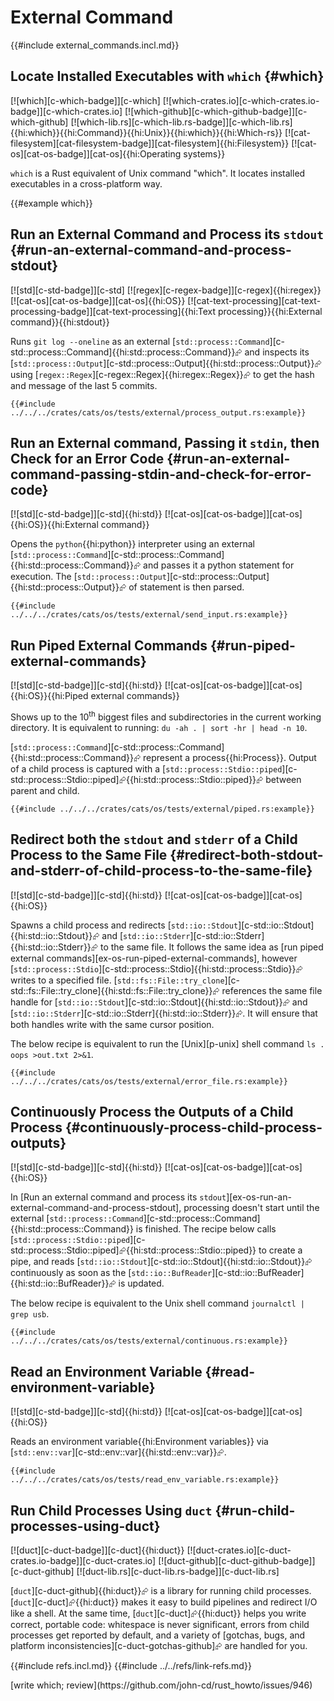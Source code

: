 # External Command

{{#include external_commands.incl.md}}

## Locate Installed Executables with `which` {#which}

[![which][c-which-badge]][c-which] [![which-crates.io][c-which-crates.io-badge]][c-which-crates.io] [![which-github][c-which-github-badge]][c-which-github] [![which-lib.rs][c-which-lib.rs-badge]][c-which-lib.rs]{{hi:which}}{{hi:Command}}{{hi:Unix}}{{hi:which}}{{hi:Which-rs}} [![cat-filesystem][cat-filesystem-badge]][cat-filesystem]{{hi:Filesystem}} [![cat-os][cat-os-badge]][cat-os]{{hi:Operating systems}}

`which` is a Rust equivalent of Unix command "which". It locates installed executables in a cross-platform way.

{{#example which}}

## Run an External Command and Process its `stdout` {#run-an-external-command-and-process-stdout}

[![std][c-std-badge]][c-std] [![regex][c-regex-badge]][c-regex]{{hi:regex}} [![cat-os][cat-os-badge]][cat-os]{{hi:OS}} [![cat-text-processing][cat-text-processing-badge]][cat-text-processing]{{hi:Text processing}}{{hi:External command}}{{hi:stdout}}

Runs `git log --oneline` as an external [`std::process::Command`][c-std::process::Command]{{hi:std::process::Command}}⮳ and inspects its [`std::process::Output`][c-std::process::Output]{{hi:std::process::Output}}⮳ using [`regex::Regex`][c-regex::Regex]{{hi:regex::Regex}}⮳ to get the hash and message of the last 5 commits.

```rust,editable
{{#include ../../../crates/cats/os/tests/external/process_output.rs:example}}
```

## Run an External command, Passing it `stdin`, then Check for an Error Code {#run-an-external-command-passing-stdin-and-check-for-error-code}

[![std][c-std-badge]][c-std]{{hi:std}} [![cat-os][cat-os-badge]][cat-os]{{hi:OS}}{{hi:External command}}

Opens the `python`{{hi:python}} interpreter using an external [`std::process::Command`][c-std::process::Command]{{hi:std::process::Command}}⮳ and passes it a python statement for execution. The [`std::process::Output`][c-std::process::Output]{{hi:std::process::Output}}⮳ of statement is then parsed.

```rust,editable
{{#include ../../../crates/cats/os/tests/external/send_input.rs:example}}
```

## Run Piped External Commands {#run-piped-external-commands}

[![std][c-std-badge]][c-std]{{hi:std}} [![cat-os][cat-os-badge]][cat-os]{{hi:OS}}{{hi:Piped external commands}}

Shows up to the 10<sup>th</sup> biggest files and subdirectories in the current working directory. It is equivalent to running: `du -ah . | sort -hr | head -n 10`.

[`std::process::Command`][c-std::process::Command]{{hi:std::process::Command}}⮳ represent a process{{hi:Process}}. Output of a child process is captured with a [`std::process::Stdio::piped`][c-std::process::Stdio::piped]⮳{{hi:std::process::Stdio::piped}}⮳ between parent and child.

```rust,editable
{{#include ../../../crates/cats/os/tests/external/piped.rs:example}}
```

## Redirect both the `stdout` and `stderr` of a Child Process to the Same File {#redirect-both-stdout-and-stderr-of-child-process-to-the-same-file}

[![std][c-std-badge]][c-std]{{hi:std}} [![cat-os][cat-os-badge]][cat-os]{{hi:OS}}

Spawns a child process and redirects [`std::io::Stdout`][c-std::io::Stdout]{{hi:std::io::Stdout}}⮳ and [`std::io::Stderr`][c-std::io::Stderr]{{hi:std::io::Stderr}}⮳ to the same file. It follows the same idea as [run piped external commands][ex-os-run-piped-external-commands], however [`std::process::Stdio`][c-std::process::Stdio]{{hi:std::process::Stdio}}⮳ writes to a specified file. [`std::fs::File::try_clone`][c-std::fs::File::try_clone]{{hi:std::fs::File::try_clone}}⮳ references the same file handle for [`std::io::Stdout`][c-std::io::Stdout]{{hi:std::io::Stdout}}⮳ and [`std::io::Stderr`][c-std::io::Stderr]{{hi:std::io::Stderr}}⮳. It will ensure that both handles write with the same cursor position.

The below recipe is equivalent to run the [Unix][p-unix] shell command `ls . oops >out.txt 2>&1`.

```rust,editable
{{#include ../../../crates/cats/os/tests/external/error_file.rs:example}}
```

## Continuously Process the Outputs of a Child Process {#continuously-process-child-process-outputs}

[![std][c-std-badge]][c-std]{{hi:std}} [![cat-os][cat-os-badge]][cat-os]{{hi:OS}}

In [Run an external command and process its `stdout`][ex-os-run-an-external-command-and-process-stdout], processing doesn't start until the external [`std::process::Command`][c-std::process::Command]{{hi:std::process::Command}} is finished. The recipe below calls [`std::process::Stdio::piped`][c-std::process::Stdio::piped]⮳{{hi:std::process::Stdio::piped}} to create a pipe, and reads
[`std::io::Stdout`][c-std::io::Stdout]{{hi:std::io::Stdout}}⮳ continuously as soon as the [`std::io::BufReader`][c-std::io::BufReader]{{hi:std::io::BufReader}}⮳ is updated.

The below recipe is equivalent to the Unix shell command `journalctl | grep usb`.

```rust,editable
{{#include ../../../crates/cats/os/tests/external/continuous.rs:example}}
```

## Read an Environment Variable {#read-environment-variable}

[![std][c-std-badge]][c-std]{{hi:std}} [![cat-os][cat-os-badge]][cat-os]{{hi:OS}}

Reads an environment variable{{hi:Environment variables}} via [`std::env::var`][c-std::env::var]{{hi:std::env::var}}⮳.

```rust,editable
{{#include ../../../crates/cats/os/tests/read_env_variable.rs:example}}
```

## Run Child Processes Using `duct` {#run-child-processes-using-duct}

[![duct][c-duct-badge]][c-duct]{{hi:duct}}
[![duct-crates.io][c-duct-crates.io-badge]][c-duct-crates.io]
[![duct-github][c-duct-github-badge]][c-duct-github]
[![duct-lib.rs][c-duct-lib.rs-badge]][c-duct-lib.rs]

[`duct`][c-duct-github]{{hi:duct}}⮳ is a library for running child processes. [`duct`][c-duct]⮳{{hi:duct}} makes it easy to build pipelines and redirect I/O like a shell. At the same time, [`duct`][c-duct]⮳{{hi:duct}} helps you write correct, portable code: whitespace is never significant, errors from child processes get reported by default, and a variety of [gotchas, bugs, and platform inconsistencies][c-duct-gotchas-github]⮳ are handled for you.

{{#include refs.incl.md}}
{{#include ../../refs/link-refs.md}}

<div class="hidden">
[write which; review](https://github.com/john-cd/rust_howto/issues/946)
</div>
